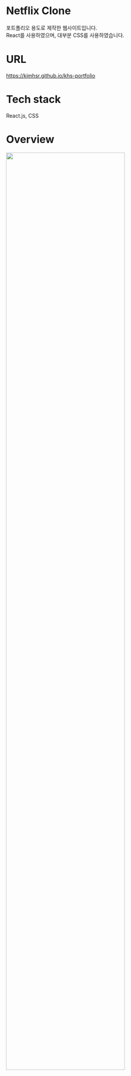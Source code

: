 # Netflix Clone
포트폴리오 용도로 제작한 웹사이트입니다. <br />
React를 사용하였으며, 대부분 CSS를 사용하였습니다.

# URL
https://kimhsr.github.io/khs-portfolio

# Tech stack
React.js, CSS

# Overview
<img width="80%" src="https://user-images.githubusercontent.com/97604805/210059167-d574bc43-7567-486d-910a-1460e493a86f.png"/>
